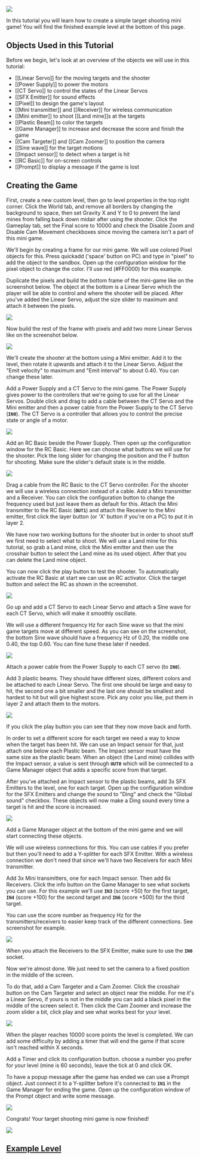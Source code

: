 ![](/wiki/images/imgur/qG4YUr3.webp)

In this tutorial you will learn how to create a simple target shooting mini game! You will find the finished example level at the bottom of this page.

## Objects Used in this Tutorial
Before we begin, let's look at an overview of the objects we will use in this tutorial:
- [[Linear Servo]] for the moving targets and the shooter
- [[Power Supply]] to power the motors
- [[CT Servo]] to control the states of the Linear Servos
- [[SFX Emitter]] for sound effects
- [[Pixel]] to design the game's layout
- [[Mini transmitter]] and [[Receiver]] for wireless communication
- [[Mini emitter]] to shoot [[Land mine]]s at the targets
- [[Plastic Beam]] to color the targets
- [[Game Manager]] to increase and decrease the score and finish the game
- [[Cam Targeter]] and [[Cam Zoomer]] to position the camera
- [[Sine wave]] for the target motions
- [[Impact sensor]] to detect when a target is hit
- [[RC Basic]] for on-screen controls
- [[Prompt]] to display a message if the game is lost

## Creating the Game
First, create a new custom level, then go to level properties in the top right corner. Click the World tab, and remove all borders by changing the background to space, then set Gravity X and Y to 0 to prevent the land mines from falling back down midair after using the shooter. Click the Gameplay tab, set the Final score to 10000 and check the Disable Zoom and Disable Cam Movement checkboxes since moving the camera isn't a part of this mini game.

We'll begin by creating a frame for our mini game. We will use colored Pixel objects for this. Press quickadd ('space' button on PC) and type in "pixel" to add the object to the sandbox. Open up the configuration window for the pixel object to change the color. I'll use red (#FF0000) for this example.

Duplicate the pixels and build the bottom frame of the mini-game like on the screenshot below. The object at the bottom is a Linear Servo which the player will be able to control and where the shooter will be placed. After you've added the Linear Servo, adjust the size slider to maximum and attach it between the pixels.

![](/wiki/images/imgur/K4bJpeE.webp)

Now build the rest of the frame with pixels and add two more Linear Servos like on the screenshot below.

![](/wiki/images/imgur/8NxacJx.webp)

We'll create the shooter at the bottom using a Mini emitter. Add it to the level, then rotate it upwards and attach it to the Linear Servo. Adjust the "Emit velocity" to maximum and "Emit interval" to about 0.40. You can change these later.

Add a Power Supply and a CT Servo to the mini game. The Power Supply gives power to the controllers that we're going to use for all the Linear Servos. Double click and drag to add a cable between the CT Servo and the Mini emitter and then a power cable from the Power Supply to the CT Servo (**`IN0`**). The CT Servo is a controller that allows you to control the precise state or angle of a motor.

![](/wiki/images/imgur/SW6BsTK.webp)

Add an RC Basic beside the Power Supply. Then open up the configuration window for the RC Basic. Here we can choose what buttons we will use for the shooter. Pick the long slider for changing the position and the F button for shooting. Make sure the slider's default state is in the middle.

![](/wiki/images/imgur/JGD15Y7.webp)

Drag a cable from the RC Basic to the CT Servo controller. For the shooter we will use a wireless connection instead of a cable. Add a Mini transmitter and a Receiver. You can click the configuration button to change the frequency used but just leave them as default for this. Attach the Mini transmitter to the RC Basic (**`OUT1`**) and attach the Receiver to the Mini emitter, first click the layer button (or 'X' button if you're on a PC) to put it in layer 2.

We have now two working buttons for the shooter but in order to shoot stuff we first need to select what to shoot. We will use a Land mine for this tutorial, so grab a Land mine, click the Mini emitter and then use the crosshair button to select the Land mine as its used object. After that you can delete the Land mine object.

You can now click the play button to test the shooter. To automatically activate the RC Basic at start we can use an RC activator. Click the target button and select the RC as shown in the screenshot.

![](/wiki/images/imgur/VUqdMmB.webp)

Go up and add a CT Servo to each Linear Servo and attach a Sine wave for each CT Servo, which will make it smoothly oscillate.

We will use a different frequency Hz for each Sine wave so that the mini game targets move at different speed. As you can see on the screenshot, the bottom Sine wave should have a frequency Hz of 0.20, the middle one 0.40, the top 0.60. You can fine tune these later if needed.

![](/wiki/images/imgur/xxmiVL0.webp)

Attach a power cable from the Power Supply to each CT servo (to **`IN0`**).

Add 3 plastic beams. They should have different sizes, different colors and be attached to each Linear Servo. The first one should be large and easy to hit, the second one a bit smaller and the last one should be smallest and hardest to hit but will give highest score. Pick any color you like, put them in layer 2 and attach them to the motors.

![](/wiki/images/imgur/I8ji74z.webp)

If you click the play button you can see that they now move back and forth.

In order to set a different score for each target we need a way to know when the target has been hit. We can use an Impact sensor for that, just attach one below each Plastic beam. The Impact sensor must have the same size as the plastic beam. When an object (the Land mine) collides with the Impact sensor, a value is sent through **`OUT0`** which will be connected to a Game Manager object that adds a specific score from that target.

After you've attached an Impact sensor to the plastic beams, add 3x SFX Emitters to the level, one for each target. Open up the configuration window for the SFX Emitters and change the sound to "Ding" and check the "Global sound" checkbox. These objects will now make a Ding sound every time a target is hit and the score is increased.

![](/wiki/images/imgur/pqm5wrw.webp)

Add a Game Manager object at the bottom of the mini game and we will start connecting these objects.

We will use wireless connections for this. You can use cables if you prefer but then you'll need to add a Y-splitter for each SFX Emitter. With a wireless connection we don't need that since we'll have two Receivers for each Mini transmitter.

Add 3x Mini transmitters, one for each Impact sensor. Then add 6x Receivers. Click the info button on the Game Manager to see what sockets you can use. For this example we'll use **`IN3`** (score +50) for the first target, **`IN4`** (score +100) for the second target and **`IN6`** (score +500) for the third target.

You can use the score number as frequency Hz for the transmitters/receivers to easier keep track of the different connections. See screenshot for example.

![](/wiki/images/imgur/zW3OqIE.webp)

When you attach the Receivers to the SFX Emitter, make sure to use the **`IN0`** socket.

Now we're almost done. We just need to set the camera to a fixed position in the middle of the screen.

To do that, add a Cam Targeter and a Cam Zoomer. Click the crosshair button on the Cam Targeter and select an object near the middle. For me it's a Linear Servo, if yours is not in the middle you can add a black pixel in the middle of the screen select it. Then click the Cam Zoomer and increase the zoom slider a bit, click play and see what works best for your level.

![](/wiki/images/imgur/UXXsvqv.webp)

When the player reaches 10000 score points the level is completed. We can add some difficulty by adding a timer that will end the game if that score isn't reached within X seconds.

Add a Timer and click its configuration button. choose a number you prefer for your level (mine is 60 seconds), leave the tick at 0 and click OK.

To have a popup message after the game has ended we can use a Prompt object. Just connect it to a Y-splitter before it's connected to **`IN1`** in the Game Manager for ending the game. Open up the configuration window of the Prompt object and write some message.

![](/wiki/images/imgur/ZnQYq4P.webp)

Congrats! Your target shooting mini game is now finished!

![](/wiki/images/imgur/zJiYAN8.webp)

## [Example Level](https://archive.principia-web.se/level/5600)
